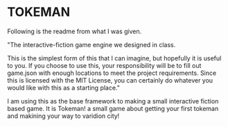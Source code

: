 # TOKEMAN
Following is the readme from what I was given.

"The interactive-fiction game engine we designed in class.

This is the simplest form of this that I can imagine, but hopefully it is useful to you. If you choose to use this, your responsibility will be to fill out game.json with enough locations to meet the project requirements. Since this is licensed with the MIT License, you can certainly do whatever you would like with this as a starting place."

I am using this as the base framework to making a small interactive fiction based game. It is Tokeman! a small game about getting your first tokeman and makining your way to varidion city!